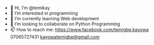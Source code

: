 - 👋 Hi, I’m @temikay
- 👀 I’m interested in programming
- 🌱 I’m currently learning Web development
- 💞️ I’m looking to collaborate on Python Programming
- 📫 How to reach me: https://www.facebook.com/temigbe.kayowa 07065727431 kayowatemigbe@gmail.com

<!---
temikay/temikay is a ✨ special ✨ repository because its `README.md` (this file) appears on your GitHub profile.
You can click the Preview link to take a look at your changes.
--->
